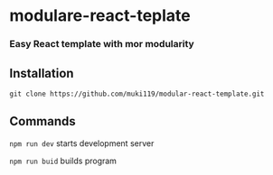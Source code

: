 # modulare-react-teplate

### Easy React template with mor modularity 

## Installation 
```git clone https://github.com/muki119/modular-react-template.git```

## Commands

```npm run dev``` starts development server



```npm run buid``` builds program

